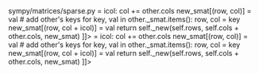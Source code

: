<change>
<file change-number-for-this-file="1">sympy/matrices/sparse.py</file>
<original line-count="14" no-ellipsis="true"><![CDATA[
    def _eval_col_insert(self, icol, other):
        if not isinstance(other, SparseMatrix):
            other = SparseMatrix(other)
        new_smat = {}
        # make room for the new rows
        for key, val in self._smat.items():
            row, col = key
            if col >= icol:
                col += other.cols
            new_smat[(row, col)] = val
        # add other's keys
        for key, val in other._smat.items():
            row, col = key
            new_smat[(row, col + icol)] = val
        return self._new(self.rows, self.cols + other.cols, new_smat)
]]></original>
<modified no-ellipsis="true"><![CDATA[
    def _eval_col_insert(self, icol, other):
        if not isinstance(other, SparseMatrix):
            other = SparseMatrix(other)
        new_smat = {}
        # make room for the new columns
        for key, val in self._smat.items():
            row, col = key
            if col >= icol:
                col += other.cols
            new_smat[(row, col)] = val
        # add other's keys
        for key, val in other._smat.items():
            row, col = key
            new_smat[(row, col + icol)] = val
        return self._new(self.rows, self.cols + other.cols, new_smat)
]]></modified>
</change>